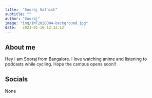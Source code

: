 ```yaml
---
title:  "Sooraj Sathish"
subtitle: ""
author: "Sooraj"
image: "img/IMT2020004-background.jpg"
date:   2021-01-16 12:12:12
---
```


## About me

Hey I am Sooraj from Bangalore. I love watching anime and listening to podcasts while cycling. Hope the campus opens soon!!

## Socials
None